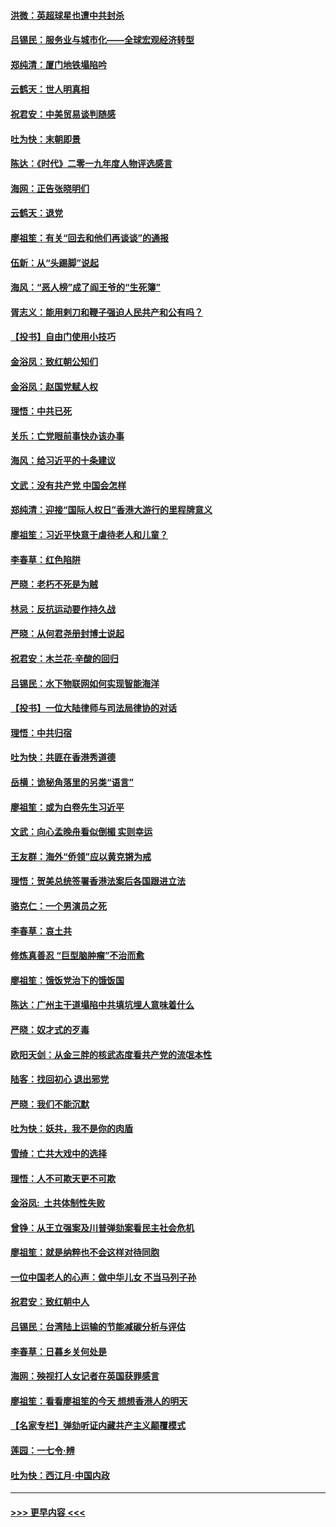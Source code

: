 #### [洪微：英超球星也遭中共封杀](../pages/nsc993/n11727243.md?t=12172322) 
#### [吕锡民：服务业与城市化——全球宏观经济转型](../pages/nsc993/n11725845.md?t=12172322) 
#### [郑纯清：厦门地铁塌陷吟](../pages/nsc993/n11725813.md?t=12172322) 
#### [云鹤天：世人明真相](../pages/nsc993/n11725621.md?t=12172322) 
#### [祝君安：中美贸易谈判随感](../pages/nsc993/n11725609.md?t=12172322) 
#### [吐为快：末朝即景](../pages/nsc993/n11723365.md?t=12172322) 
#### [陈达：《时代》二零一九年度人物评选感言](../pages/nsc993/n11723337.md?t=12172322) 
#### [海网：正告张晓明们](../pages/nsc993/n11723228.md?t=12172322) 
#### [云鹤天：退党](../pages/nsc993/n11723056.md?t=12172322) 
#### [廖祖笙：有关“回去和他们再谈谈”的通报](../pages/nsc993/n11722442.md?t=12172322) 
#### [伍新：从“头踢脚”说起](../pages/nsc993/n11722429.md?t=12172322) 
#### [海风：“恶人榜”成了阎王爷的“生死簿”](../pages/nsc993/n11722272.md?t=12172322) 
#### [胥志义：能用剌刀和鞭子强迫人民共产和公有吗？](../pages/nsc993/n11720569.md?t=12172322) 
#### [【投书】自由门使用小技巧](../pages/nsc993/n11720180.md?t=12172322) 
#### [金浴凤：致红朝公知们](../pages/nsc993/n11720563.md?t=12172322) 
#### [金浴凤：赵国党赋人权](../pages/nsc993/n11720533.md?t=12172322) 
#### [理悟：中共已死](../pages/nsc993/n11720233.md?t=12172322) 
#### [关乐：亡党眼前事快办该办事](../pages/nsc993/n11719160.md?t=12172322) 
#### [海风：给习近平的十条建议](../pages/nsc993/n11717616.md?t=12172322) 
#### [文武：没有共产党 中国会怎样](../pages/nsc993/n11717584.md?t=12172322) 
#### [郑纯清：迎接“国际人权日”香港大游行的里程牌意义](../pages/nsc993/n11717417.md?t=12172322) 
#### [廖祖笙：习近平快意于虐待老人和儿童？](../pages/nsc993/n11715313.md?t=12172322) 
#### [李春草：红色陷阱](../pages/nsc993/n11715029.md?t=12172322) 
#### [严晓：老朽不死是为贼](../pages/nsc993/n11712910.md?t=12172322) 
#### [林忌：反抗运动要作持久战](../pages/nsc993/n11712623.md?t=12172322) 
#### [严晓：从何君尧册封博士说起](../pages/nsc993/n11712465.md?t=12172322) 
#### [祝君安：木兰花·辛酸的回归](../pages/nsc993/n11712381.md?t=12172322) 
#### [吕锡民：水下物联网如何实现智能海洋](../pages/nsc993/n11711158.md?t=12172322) 
#### [【投书】一位大陆律师与司法局律协的对话](../pages/nsc993/n11709675.md?t=12172322) 
#### [理悟：中共归宿](../pages/nsc993/n11710059.md?t=12172322) 
#### [吐为快：共匪在香港秀道德](../pages/nsc993/n11709979.md?t=12172322) 
#### [岳横：诡秘角落里的另类“语言”](../pages/nsc993/n11709792.md?t=12172322) 
#### [廖祖笙：或为白卷先生习近平](../pages/nsc993/n11708330.md?t=12172322) 
#### [文武：向心孟晚舟看似倒楣 实则幸运](../pages/nsc993/n11708236.md?t=12172322) 
#### [王友群：海外“侨领”应以黄克锵为戒](../pages/nsc993/n11706176.md?t=12172322) 
#### [理悟：贺美总统签署香港法案后各国跟进立法](../pages/nsc993/n11706853.md?t=12172322) 
#### [骆克仁：一个男演员之死](../pages/nsc993/n11706677.md?t=12172322) 
#### [李春草：哀土共](../pages/nsc993/n11706255.md?t=12172322) 
#### [修炼真善忍 “巨型脑肿瘤”不治而愈](../pages/nsc993/n11705340.md?t=12172322) 
#### [廖祖笙：饿饭党治下的饿饭国](../pages/nsc993/n11705085.md?t=12172322) 
#### [陈达：广州主干道塌陷中共填坑埋人意味着什么](../pages/nsc993/n11705046.md?t=12172322) 
#### [严晓：奴才式的歹毒](../pages/nsc993/n11704826.md?t=12172322) 
#### [欧阳天剑：从金三胖的核武态度看共产党的流氓本性](../pages/nsc993/n11702238.md?t=12172322) 
#### [陆客：找回初心 退出邪党](../pages/nsc993/n11702213.md?t=12172322) 
#### [严晓：我们不能沉默](../pages/nsc993/n11702110.md?t=12172322) 
#### [吐为快：妖共，我不是你的肉盾](../pages/nsc993/n11701366.md?t=12172322) 
#### [雪绮：亡共大戏中的选择](../pages/nsc993/n11699922.md?t=12172322) 
#### [理悟：人不可欺天更不可欺](../pages/nsc993/n11699657.md?t=12172322) 
#### [金浴凤:  土共体制性失败](../pages/nsc993/n11699361.md?t=12172322) 
#### [曾铮：从王立强案及川普弹劾案看民主社会危机](../pages/nsc993/n11699318.md?t=12172322) 
#### [廖祖笙：就是纳粹也不会这样对待同胞](../pages/nsc993/n11697658.md?t=12172322) 
#### [一位中国老人的心声：做中华儿女 不当马列子孙](../pages/nsc993/n11697525.md?t=12172322) 
#### [祝君安：致红朝中人](../pages/nsc993/n11697518.md?t=12172322) 
#### [吕锡民：台湾陆上运输的节能减碳分析与评估](../pages/nsc993/n11694983.md?t=12172322) 
#### [李春草：日暮乡关何处是](../pages/nsc993/n11694805.md?t=12172322) 
#### [海网：殃视打人女记者在英国获罪感言](../pages/nsc993/n11693832.md?t=12172322) 
#### [廖祖笙：看看廖祖笙的今天 想想香港人的明天](../pages/nsc993/n11693707.md?t=12172322) 
#### [【名家专栏】弹劾听证内藏共产主义颠覆模式](../pages/nsc993/n11693563.md?t=12172322) 
#### [莲园：一七令‧辨](../pages/nsc993/n11692558.md?t=12172322) 
#### [吐为快：西江月·中国内政](../pages/nsc993/n11692071.md?t=12172322) 

----
#### [ >>> 更早内容 <<< ](../indexes/nsc993-earlier.md)
